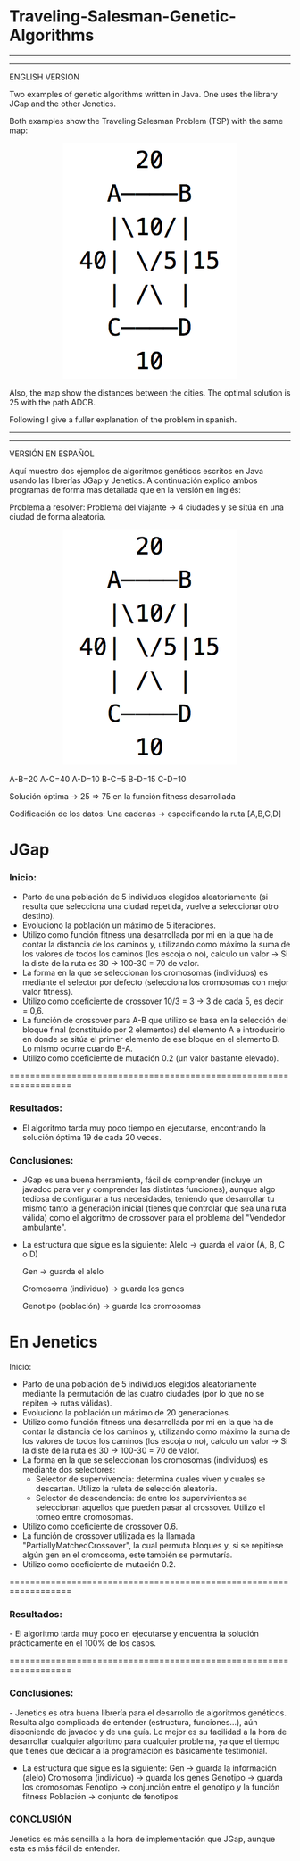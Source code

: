 # Traveling-Salesman-Genetic-Algorithms
-----------------------------------------------------------------------------------------
-----------------------------------------------------------------------------------------
ENGLISH VERSION

Two examples of genetic algorithms written in Java. One uses the library JGap and the other Jenetics.

Both examples show the Traveling Salesman Problem (TSP) with the same map:
<p align=center>
	<img src="https://github.com/L3cr0f/Traveling-Salesman-Genetic-Algorithms/blob/master/Map.png">
</p>
Also, the map show the distances between the cities.
The optimal solution is 25 with the path ADCB.

Following I give a fuller explanation of the problem in spanish.

-----------------------------------------------------------------------------------------
-----------------------------------------------------------------------------------------
VERSIÓN EN ESPAÑOL

Aquí muestro dos ejemplos de algoritmos genéticos escritos en Java usando las librerías JGap y Jenetics. A continuación explico ambos programas de forma mas detallada que en la versión en inglés:

Problema a resolver:
Problema del viajante -> 4 ciudades y se sitúa en una ciudad de forma aleatoria.
<p align=center>
	<img src="https://github.com/L3cr0f/Traveling-Salesman-Genetic-Algorithms/blob/master/Map.png">
</p>
A-B=20
A-C=40
A-D=10
B-C=5
B-D=15
C-D=10

Solución óptima -> 25 => 75 en la función fitness desarrollada

Codificación de los datos:
Una cadenas -> especificando la ruta [A,B,C,D]

<h1>JGap</h1>

<h3>Inicio:</h3>

- Parto de una población de 5 individuos elegidos aleatoriamente (si resulta que selecciona una ciudad repetida, vuelve a seleccionar otro destino).
- Evoluciono la población un máximo de 5 iteraciones.
- Utilizo como función fitness una desarrollada por mi en la que ha de contar la distancia de los caminos y, utilizando como máximo la suma de los valores de todos los caminos (los escoja o no), calculo un valor -> Si la diste de la ruta es 30 -> 100-30 = 70 de valor.
- La forma en la que se seleccionan los cromosomas (individuos) es mediante el selector por defecto (selecciona los cromosomas con mejor valor fitness).
- Utilizo como coeficiente de crossover 10/3 = 3 -> 3 de cada 5, es decir = 0,6.
- La función de crossover para A-B que utilizo se basa en la selección del bloque final (constituido por 2 elementos) del elemento A e introducirlo en donde se sitúa el primer elemento de ese bloque en el elemento B. Lo mismo ocurre cuando B-A.
- Utilizo como coeficiente de mutación 0.2 (un valor bastante elevado).

==================================================================

<h3>Resultados:</h3>

- El algoritmo tarda muy poco tiempo en ejecutarse, encontrando la solución óptima 19 de cada 20 veces.

<h3>Conclusiones:</h3>

- JGap es una buena herramienta, fácil de comprender (incluye un javadoc para ver y comprender las distintas funciones), aunque algo tediosa de configurar a tus necesidades, teniendo que desarrollar tu mismo tanto la generación inicial (tienes que controlar que sea una ruta válida) como el algoritmo de crossover para el problema del "Vendedor ambulante".

- La estructura que sigue es la siguiente:
	Alelo -> guarda el valor (A, B, C o D)

	Gen -> guarda el alelo

	Cromosoma (individuo) -> guarda los genes

	Genotipo (población) -> guarda los cromosomas

<h1>En Jenetics</h1>

Inicio:

- Parto de una población de 5 individuos elegidos aleatoriamente mediante la permutación de las cuatro ciudades (por lo que no se repiten -> rutas válidas).
- Evoluciono la población un máximo de 20 generaciones.
- Utilizo como función fitness una desarrollada por mi en la que ha de contar la distancia de los caminos y, utilizando como máximo la suma de los valores de todos los caminos (los escoja o no), calculo un valor -> Si la diste de la ruta es 30 -> 100-30 = 70 de valor.
- La forma en la que se seleccionan los cromosomas (individuos) es mediante dos selectores:
	- Selector de supervivencia: determina cuales viven y cuales se descartan. Utilizo
	la ruleta de selección aleatoria.
	- Selector de descendencia: de entre los supervivientes se seleccionan aquellos
	que pueden pasar al crossover. Utilizo el torneo entre cromosomas.
- Utilizo como coeficiente de crossover 0.6.
- La función de crossover utilizada es la llamada "PartiallyMatchedCrossover", la cual permuta bloques y, si se repitiese algún gen en el cromosoma, este también se permutaría.
- Utilizo como coeficiente de mutación 0.2.

==================================================================

<h3>Resultados:</h3>
- El algoritmo tarda muy poco en ejecutarse y encuentra la solución prácticamente en el 100% de los casos. 

==================================================================

<h3>Conclusiones:</h3>
- Jenetics es otra buena librería para el desarrollo de algoritmos genéticos. Resulta algo complicada de entender (estructura, funciones…), aún disponiendo de javadoc y de una guía. Lo mejor es su facilidad a la hora de desarrollar cualquier algoritmo para cualquier problema, ya que el tiempo que tienes que dedicar a la programación es básicamente testimonial.

- La estructura que sigue es la siguiente:
	Gen -> guarda la información (alelo)
	Cromosoma (individuo) -> guarda los genes
	Genotipo -> guarda los cromosomas
	Fenotipo -> conjunción entre el genotipo y la función fitness
	Población -> conjunto de fenotipos

<h3>CONCLUSIÓN</h3>
Jenetics es más sencilla a la hora de implementación que JGap, aunque esta es más fácil de entender.
